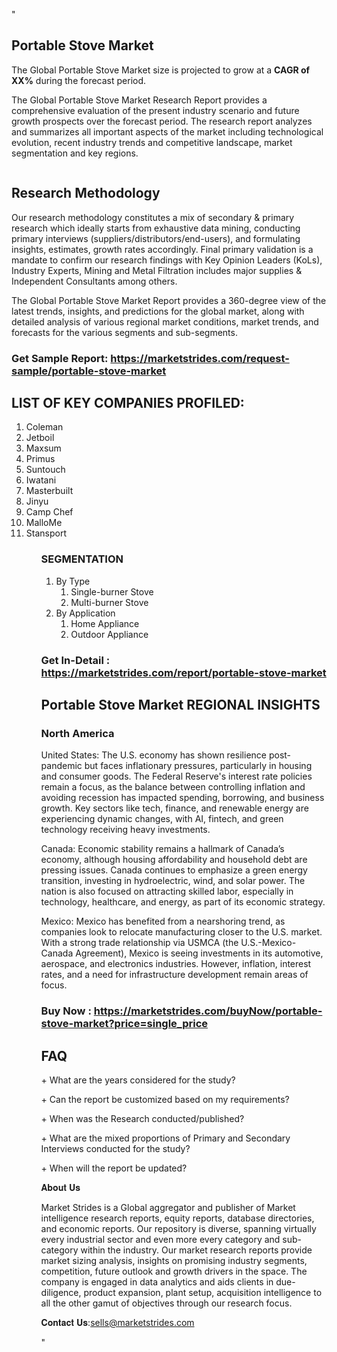 "<h2>Portable Stove Market</h2>
<p>The Global Portable Stove Market size is projected to grow at a <strong>CAGR of XX%</strong> during the forecast period.</p>
<p>The Global Portable Stove Market Research Report provides a comprehensive evaluation of the present industry scenario and future growth prospects over the forecast period. The research report analyzes and summarizes all important aspects of the market including technological evolution, recent industry trends and competitive landscape, market segmentation and key regions.</p>
<p><img style=""width: 100%;"" src=""https://marketstrides.com//uploads/images/marketstrides-051.png"" alt=""Portable Stove Market Report Analysis"" /></p>
<h2>Research Methodology</h2>
<p>Our research methodology constitutes a mix of secondary &amp; primary research which ideally starts from exhaustive data mining, conducting primary interviews (suppliers/distributors/end-users), and formulating insights, estimates, growth rates accordingly. Final primary validation is a mandate to confirm our research findings with Key Opinion Leaders (KoLs), Industry Experts, Mining and Metal Filtration includes major supplies &amp; Independent Consultants among others.</p>
<p>The Global Portable Stove Market Report provides a 360-degree view of the latest trends, insights, and predictions for the global market, along with detailed analysis of various regional market conditions, market trends, and forecasts for the various segments and sub-segments.</p>
<h3><strong>Get Sample Report: <a href=
https://marketstrides.com/request-sample/portable-stove-market>https://marketstrides.com/request-sample/portable-stove-market</a></strong></h3>
<h2>LIST OF KEY COMPANIES PROFILED:</h2>
<p><ol><li>
Coleman</li><li>Jetboil</li><li>Maxsum</li><li>Primus</li><li>Suntouch</li><li>Iwatani</li><li>Masterbuilt</li><li>Jinyu</li><li>Camp Chef</li><li>MalloMe</li><li>Stansport


</li><ol></p>
<h3>SEGMENTATION</h3>
<p><ol><li>By Type<ol><li>Single-burner Stove</li><li>Multi-burner Stove</li></ol></li><li>By Application<ol><li>Home Appliance</li><li>Outdoor Appliance</li></ol></li></ol></p>
<h3><strong>Get In-Detail : <a href=https://marketstrides.com/report/portable-stove-market>https://marketstrides.com/report/portable-stove-market</a></strong></h3>
<h2>Portable Stove Market REGIONAL INSIGHTS</h2>
<h3>North America</h3>
<p>United States: The U.S. economy has shown resilience post-pandemic but faces inflationary pressures, particularly in housing and consumer goods. The Federal Reserve's interest rate policies remain a focus, as the balance between controlling inflation and avoiding recession has impacted spending, borrowing, and business growth. Key sectors like tech, finance, and renewable energy are experiencing dynamic changes, with AI, fintech, and green technology receiving heavy investments.</p>
<p>Canada: Economic stability remains a hallmark of Canada’s economy, although housing affordability and household debt are pressing issues. Canada continues to emphasize a green energy transition, investing in hydroelectric, wind, and solar power. The nation is also focused on attracting skilled labor, especially in technology, healthcare, and energy, as part of its economic strategy.</p>
<p>Mexico: Mexico has benefited from a nearshoring trend, as companies look to relocate manufacturing closer to the U.S. market. With a strong trade relationship via USMCA (the U.S.-Mexico-Canada Agreement), Mexico is seeing investments in its automotive, aerospace, and electronics industries. However, inflation, interest rates, and a need for infrastructure development remain areas of focus.</p>
<h3><strong>Buy Now : <a href=https://marketstrides.com/buyNow/portable-stove-market?price=single_price>https://marketstrides.com/buyNow/portable-stove-market?price=single_price</a></strong></h3>
<h2>FAQ</h2>
<p>+ What are the years considered for the study?</p>
<p>+ Can the report be customized based on my requirements?</p>
<p>+ When was the Research conducted/published?</p>
<p>+ What are the mixed proportions of Primary and Secondary Interviews conducted for the study?</p>
<p>+ When will the report be updated?</p>
<p>𝐀𝐛𝐨𝐮𝐭 𝐔𝐬</p>
<p>Market Strides is a Global aggregator and publisher of Market intelligence research reports, equity reports, database directories, and economic reports. Our repository is diverse, spanning virtually every industrial sector and even more every category and sub-category within the industry. Our market research reports provide market sizing analysis, insights on promising industry segments, competition, future outlook and growth drivers in the space. The company is engaged in data analytics and aids clients in due-diligence, product expansion, plant setup, acquisition intelligence to all the other gamut of objectives through our research focus.</p>
<p>𝐂𝐨𝐧𝐭𝐚𝐜𝐭 𝐔𝐬:<a href=mailto:sells@marketstrides.com>sells@marketstrides.com</a></p>"
